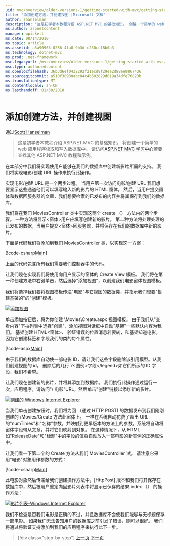 ```yaml
---
uid: mvc/overview/older-versions-1/getting-started-with-mvc/getting-started-with-mvc-part6
title: "添加创建方法，并创建视图 |Microsoft 文档"
author: shanselman
description: "这是初学者本教程介绍 ASP.NET MVC 的基础知识。 创建一个简单的 web 应用程序读取和写入数据库中。"
ms.author: aspnetcontent
manager: wpickett
ms.date: 08/14/2010
ms.topic: article
ms.assetid: a3a90963-0286-4fa0-9b3d-c230cc18b0a3
ms.technology: dotnet-mvc
ms.prod: .net-framework
msc.legacyurl: /mvc/overview/older-versions-1/getting-started-with-mvc/getting-started-with-mvc-part6
msc.type: authoredcontent
ms.openlocfilehash: 36b3d6ef0432292f21ecd8f29ea2d88ee8867436
ms.sourcegitcommit: a510f38930abc84c4b302029d019a34dfe76823b
ms.translationtype: MT
ms.contentlocale: zh-CN
ms.lasthandoff: 01/30/2018
---
```

<a name="adding-a-create-method-and-create-view"></a>添加创建方法，并创建视图
====================
通过[Scott Hanselman](https://github.com/shanselman)

> 这是初学者本教程介绍 ASP.NET MVC 的基础知识。 将创建一个简单的 web 应用程序读取和写入数据库中。 请访问[ASP.NET MVC 学习中心](../../../index.md)若要查找其他 ASP.NET MVC 教程和示例。


在本部分中我们将实现使用户能够在我们的数据库中创建新影片所需的支持。 我们将实现电影/创建 URL 操作来执行此操作。

实现电影/创建 URL 是一个两步过程。 当用户第一次访问电影/创建 URL 我们想要显示这些通道他们可以填写输入新的影片的 HTML 窗体。 然后，当用户提交窗体和数据回服务器的文章，我们想要检索的已发布的内容并将其保存到我们的数据库。

我们将在我们 MoviesController 类中实现这两个 create （） 方法内的两个步骤。 一种方法将显示&lt;窗体&gt;用户应填写创建新的影片。 第二种方法将处理处理的已发布的数据，当用户提交&lt;窗体&gt;回服务器，并将保存在我们的数据库中新的影片。

下面是代码我们将添加到我们 MoviesController 类，以实现这一方案：

[!code-csharp[Main](getting-started-with-mvc-part6/samples/sample1.cs)]

上面的代码包含所有我们需要我们控制器中的代码。

让我们现在实现我们将使用向用户显示的窗体的 Create View 模板。 我们将在第一种创建方法中右键单击，然后选择"添加视图"，以创建我们电影窗体视图模板。

我们将选择我们要将视图模板传递"电影"与它视图的数据类，并指示我们想要"搭建基架的"的"创建"模板。

[![添加视图](getting-started-with-mvc-part6/_static/image2.png)](getting-started-with-mvc-part6/_static/image1.png)

单击添加按钮后，将为你创建 \Movies\Create.aspx 视图模板。 由于我们从"查看内容"下拉列表中选择"创建"，添加视图对话框中自动"基架"一些默认内容为我们。 基架创建 HTML&lt;窗体&gt;、 验证错误的位置消息若要转，和基架知道电影，因为它创建标签和字段我们的类的每个属性。

[!code-aspx[Main](getting-started-with-mvc-part6/samples/sample2.aspx)]

由于我们的数据库自动使一部电影 ID，请让我们这些字段删除该引用模型。从我们创建视图的 id。 删除后的几行 7&lt;图例&gt;字段&lt;/legend&gt;如它们所示的 ID 字段，我们不希望。

让我们现在创建新的影片，并将其添加到数据库。 我们执行此操作通过运行一次，应用程序，请访问"/ 电影"URL，然后单击"创建"链接以添加新的影片。

[![创建的 Windows Internet Explorer](getting-started-with-mvc-part6/_static/image4.png)](getting-started-with-mvc-part6/_static/image3.png)

当我们单击创建按钮时，我们将为回 （通过 HTTP POST) 的数据发布到我们刚刚创建的 /Movies/Create 方法此窗体上。 一样在系统自动花费了超出 URL 的"numTimes"和"名称"参数，并映射到更早版本的方法上的参数，系统将自动将窗体字段带从文章，并将它们映射到对象。 在这种情况下，从 HTML 如"ReleaseDate"和"标题"中的字段的值将自动放入一部电影的新实例的正确属性中。

让我们看一下第二个的 Create 方法从我们 MoviesController 试。 请注意它采用"电影"对象用作参数的方式：

[!code-csharp[Main](getting-started-with-mvc-part6/samples/sample3.cs)]

此电影对象然后传递给我们创建操作方法中，[HttpPost] 版本和我们将其保存在数据库中，然后被用户重定向回影片列表中将显示已保存的结果 index （） 的操作方法：

[![影片列表-Windows Internet Explorer](getting-started-with-mvc-part6/_static/image6.png)](getting-started-with-mvc-part6/_static/image5.png)

我们不检查是否我们电影是正确的不过，并且数据库不会使我们能够与无标题保存一部电影。 如果我们无法告知用户的数据库之前引发了错误，则可以很好。 我们将通过将验证支持添加到我们的应用程序来执行此下一步。

>[!div class="step-by-step"]
[上一页](getting-started-with-mvc-part5.md)
[下一页](getting-started-with-mvc-part7.md)
